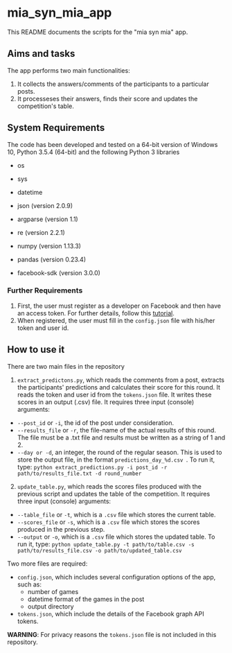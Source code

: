# mia_syn_mia_app

This README documents the scripts for the "mia syn mia" app.

## Aims and tasks

The app performs two main functionalities:

1.  It collects the answers/comments of the participants to a particular posts.
2.  It processeses their answers, finds their score and updates the competition's table.

## System Requirements

The code has been developed and tested on a 64-bit version of Windows 10, Python 3.5.4 (64-bit) and the following Python 3 libraries

  * os
  * sys
  * datetime
  * json (version 2.0.9)
  * argparse (version 1.1)
  * re (version 2.2.1)
  
  * numpy (version 1.13.3)
  * pandas (version 0.23.4)
  * facebook-sdk (version 3.0.0)

### Further Requirements

1. First, the user must register as a developer on Facebook and then have an access token. For further details, follow this [tutorial](https://towardsdatascience.com/how-to-use-facebook-graph-api-and-extract-data-using-python-1839e19d6999).
2. When registered, the user must fill in the `config.json` file with his/her token and user id.

## How to use it

There are two main files in the repository

1. `extract_predictons.py`, which reads the comments from a post, extracts the participants' predictions and calculates their score for this round. It reads the token and user id from the `tokens.json` file. It writes these scores in an output (.csv) file. It requires three input (console) arguments:
  * `--post_id` or `-i`, the id of the post under consideration.
  * `--results_file` or `-r`, the file-name of the actual results of this round. The file must be a .txt file and results must be written as a string of 1 and 2.
  * `--day or -d`,  an integer, the round of the regular season. This is used to store the output file, in the format `predictions_day_%d.csv `.
    	To run it, type: `python extract_predictions.py -i post_id -r path/to/results_file.txt -d round_number` 
2. `update_table.py`, which reads the scores files produced with the previous script and updates the table of the competition. It requires three input (console) arguments:
  * `--table_file` or `-t`, which is a `.csv` file which stores the current table.
  * `--scores_file` or `-s`, which is a `.csv` file which stores the scores produced in the previous step.
  * `--output` or `-o`, which is a `.csv` file which stores the updated table.
       To run it, type: `python update_table.py -t path/to/table.csv -s path/to/results_file.csv -o path/to/updated_table.csv`

Two more files are required:

  * `config.json`, which includes several configuration options of the app, such as:
    + number of games
    + datetime format of the games in the post
    + output directory
  * `tokens.json`, which include the details of the Facebook graph API tokens.

**WARNING**: For privacy reasons the `tokens.json` file is not included in this repository.